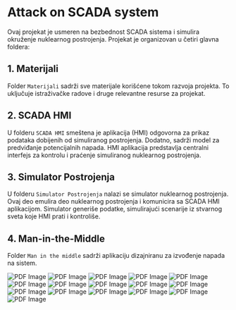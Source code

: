 # Attack on SCADA system

Ovaj projekat je usmeren na bezbednost SCADA sistema i simulira okruženje nuklearnog postrojenja. Projekat je organizovan u četiri glavna foldera:

## 1. Materijali

Folder `Materijali` sadrži sve materijale korišćene tokom razvoja projekta. To uključuje istraživačke radove i druge relevantne resurse za projekat.

## 2. SCADA HMI

U folderu `SCADA HMI` smeštena je aplikacija (HMI) odgovorna za prikaz podataka dobijenih od simuliranog postrojenja. Dodatno, sadrži model za predviđanje potencijalnih napada. HMI aplikacija predstavlja centralni interfejs za kontrolu i praćenje simuliranog nuklearnog postrojenja.

## 3. Simulator Postrojenja

U folderu `Simulator Postrojenja` nalazi se simulator nuklearnog postrojenja. Ovaj deo emulira deo nuklearnog postrojenja i komunicira sa SCADA HMI aplikacijom. Simulator generiše podatke, simulirajući scenarije iz stvarnog sveta koje HMI prati i kontroliše.

## 4. Man-in-the-Middle

Folder `Man in the middle` sadrži aplikaciju dizajniranu za izvođenje napada na sistem.

![PDF Image](Materijali/page_0.jpg)
![PDF Image](Materijali/page_1.jpg)
![PDF Image](Materijali/page_2.jpg)
![PDF Image](Materijali/page_3.jpg)
![PDF Image](Materijali/page_4.jpg)
![PDF Image](Materijali/page_5.jpg)
![PDF Image](Materijali/page_6.jpg)
![PDF Image](Materijali/page_7.jpg)
![PDF Image](Materijali/page_8.jpg)
![PDF Image](Materijali/page_9.jpg)
![PDF Image](Materijali/page_10.jpg)
![PDF Image](Materijali/page_11.jpg)
![PDF Image](Materijali/page_12.jpg)
![PDF Image](Materijali/page_13.jpg)
![PDF Image](Materijali/page_14.jpg)
![PDF Image](Materijali/page_15.jpg)

